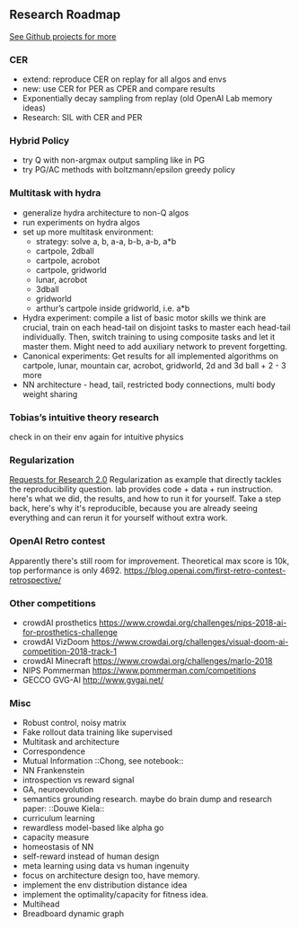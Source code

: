 ## Research Roadmap

[See Github projects for more](https://github.com/kengz/SLM-Lab/projects)

### CER

- extend: reproduce CER on replay for all algos and envs
- new: use CER for PER as CPER and compare results
- Exponentially decay sampling from replay (old OpenAI Lab memory ideas)
- Research: SIL with CER and PER

### Hybrid Policy
- try Q with non-argmax output sampling like in PG
- try PG/AC methods with boltzmann/epsilon greedy policy

### Multitask with hydra

- generalize hydra architecture to non-Q algos
- run experiments on hydra algos
- set up more multitask environment:
	- strategy: solve a, b, a-a, b-b, a-b, a*b
	- cartpole, 2dball
	- cartpole, acrobot
	- cartpole, gridworld
	- lunar, acrobot
	- 3dball
	- gridworld
	- arthur’s cartpole inside gridworld, i.e. a*b
- Hydra experiment: compile a list of basic motor skills we think are crucial, train on each head-tail on disjoint tasks to master each head-tail individually. 
Then, switch training to using composite tasks and let it master them. Might need to add auxiliary network to prevent forgetting.
- Canonical experiments: Get results for all implemented algorithms on cartpole, lunar, mountain car, acrobot, gridworld, 2d and 3d ball + 2 - 3 more
- NN architecture - head, tail, restricted body connections, multi body weight sharing

### Tobias’s intuitive theory research
check in on their env again for intuitive physics

### Regularization
[Requests for Research 2.0](https://blog.openai.com/requests-for-research-2/)
Regularization as example that directly tackles the reproducibility question. lab provides code + data + run instruction. here's what we did, the results, and how to run it for yourself. Take a step back, here's why it's reproducible, because you are already seeing everything and can rerun it for yourself without extra work.

### OpenAI Retro contest
Apparently there's still room for improvement. Theoretical max score is 10k, top performance is only 4692. https://blog.openai.com/first-retro-contest-retrospective/

### Other competitions
- crowdAI prosthetics https://www.crowdai.org/challenges/nips-2018-ai-for-prosthetics-challenge
- crowdAI VizDoom https://www.crowdai.org/challenges/visual-doom-ai-competition-2018-track-1
- crowdAI Minecraft https://www.crowdai.org/challenges/marlo-2018
- NIPS Pommerman https://www.pommerman.com/competitions
- GECCO GVG-AI http://www.gvgai.net/

### Misc
* Robust control, noisy matrix
* Fake rollout data training like supervised
* Multitask and architecture
* Correspondence
* Mutual Information ::Chong, see notebook::
* NN Frankenstein
* introspection vs reward signal
* GA, neuroevolution
* semantics grounding research. maybe do brain dump and research paper: ::Douwe Kiela::
* curriculum learning
* rewardless model-based like alpha go
* capacity measure
* homeostasis of NN 
* self-reward instead of human design
* meta learning using data vs human ingenuity
* focus on architecture design too, have memory.
* implement the env distribution distance idea
* implement the optimality/capacity for fitness idea.
* Multihead
* Breadboard dynamic graph 
